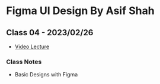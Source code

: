 # Figma UI Design By Asif Shah

## Class 04 - 2023/02/26

- [Video Lecture](https://www.youtube.com/live/h5rhot4UjHE?feature=share)

### Class Notes

- Basic Designs with Figma
